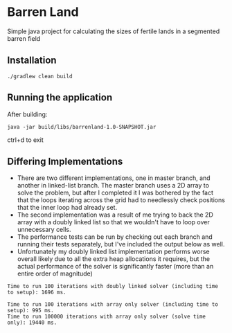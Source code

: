 # Barren Land

Simple java project for calculating the sizes of fertile lands in a segmented barren field

## Installation

```
./gradlew clean build
```

## Running the application
After building:
```
java -jar build/libs/barrenland-1.0-SNAPSHOT.jar
```
ctrl+d to exit

## Differing Implementations
* There are two different implementations, one in master branch, and another in linked-list branch. The master branch uses a 2D array to solve the problem, but after I completed it I was bothered by the fact that the loops iterating across the grid had to needlessly check positions that the inner loop had already set.
* The second implementation was a result of me trying to back the 2D array with a doubly linked list so that we wouldn't have to loop over unnecessary cells.
* The performance tests can be run by checking out each branch and running their tests separately, but I've included the output below as well.
* Unfortunately my doubly linked list implementation performs worse overall likely due to all the extra heap allocations it requires, but the actual performance of the solver is significantly faster (more than an entire order of magnitude)

```
Time to run 100 iterations with doubly linked solver (including time to setup): 1696 ms.

Time to run 100 iterations with array only solver (including time to setup): 995 ms.
Time to run 100000 iterations with array only solver (solve time only): 19440 ms.
```
